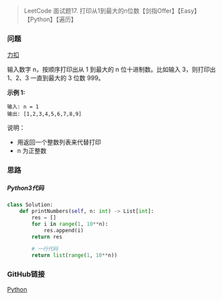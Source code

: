> LeetCode 面试题17. 打印从1到最大的n位数【剑指Offer】【Easy】【Python】【遍历】

### 问题

[力扣](https://leetcode-cn.com/problems/da-yin-cong-1dao-zui-da-de-nwei-shu-lcof/)

输入数字 n，按顺序打印出从 1 到最大的 n 位十进制数。比如输入 3，则打印出 1、2、3 一直到最大的 3 位数 999。

**示例 1:**

```
输入: n = 1
输出: [1,2,3,4,5,6,7,8,9]
```


说明：

* 用返回一个整数列表来代替打印
* n 为正整数

### 思路

##### Python3代码

```python
class Solution:
    def printNumbers(self, n: int) -> List[int]:
        res = []
        for i in range(1, 10**n):
            res.append(i)
        return res

        # 一行代码
        return list(range(1, 10**n))
```

### GitHub链接

[Python](https://github.com/Wonz5130/LeetCode-Solutions/blob/master/solutions/Interview-17-da-yin-cong-1dao-zui-da-de-nwei-shu-lcof/17.py)